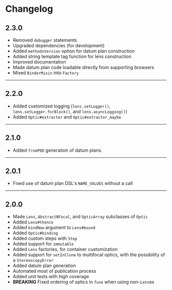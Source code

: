 # Changelog

## 2.3.0

* Removed `debugger` statements
* Upgraded dependencies (for development)
* Added `methodsVersion` option for datum plan construction
* Added string template tag function for lens construction
* Improved documentation
* Made datum plan code loadable directly from supporting browsers
* Mixed `BinderMixin` into `Factory`

---
## 2.2.0

* Added customized logging (`lens.setLogger()`, `lens.setLogger.forBlock()`, and `lens.asyncLogging()`)
* Added `Optic#extractor` and `Optic#extractor_maybe`

---
## 2.1.0

* Added `fromPOD` generation of datum plans.

---
## 2.0.1

* Fixed use of datum plan DSL's `NAME_VALUES` without a call

---
## 2.0.0

* Made `Lens`, `AbstractNFocal`, and `OpticArray` subclasses of `Optic`
* Added `Lens#thence`
* Added `bindNow` argument to `Lens#bound`
* Added `Optic#binding`
* Added custom steps with `Step`
* Added support for `immutable`
* Added `Lens` factories, for container customization
* Added support for `setInClone` to multifocal optics, with the possibility of a `StereoscopyError`
* Added datum plan generation
* Automated most of publication process
* Added unit tests with high coverage
* **BREAKING** Fixed ordering of optics in `fuse` when using non-`Lens`es
